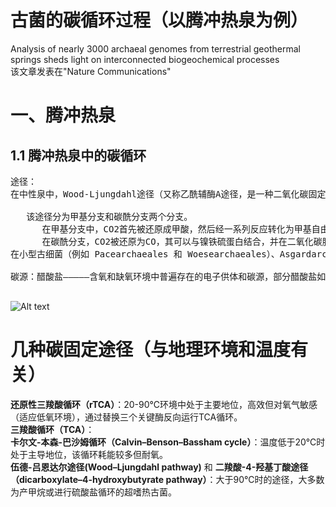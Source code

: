# **古菌的碳循环过程（以腾冲热泉为例）**  


Analysis of nearly 3000 archaeal genomes from terrestrial geothermal springs sheds light on interconnected biogeochemical processes  
该文章发表在"Nature Communications"  

# 一、腾冲热泉  
## 1.1 腾冲热泉中的碳循环  
 <pre>
途径：  
在中性泉中，Wood-Ljungdahl途径（又称乙酰辅酶A途径，是一种二氧化碳固定途径）占主导地位，其中B26-1是贡献最大的古菌。  

   该途径分为甲基分支和碳酰分支两个分支。  
      在甲基分支中，CO2首先被还原成甲酸，然后经一系列反应转化为甲基自由基，其与四氢蝶呤辅酶结合。  
      在碳酰分支，CO2被还原为CO，其可以与镍铁硫蛋白结合，并在二氧化碳脱氢酶/乙酰辅酶A合成酶复合体（CODH/ACS）中与甲基分支的产物合成乙酰辅酶A。  
在小型古细菌（例如 Pacearchaeales 和 Woesearchaeales）、Asgardarchaeota 和 Thermoproteota中发现了另一种产乙酸途径，即磷酸乙酰转移酶 (pta)-乙酸激酶 (ack) 途径（被认为是细菌特异性途径，在古菌中分布广泛）。  

碳源：醋酸盐—————含氧和缺氧环境中普遍存在的电子供体和碳源，部分醋酸盐如部分氧化的硫化合物可能与其他元素循环有关。  
 </pre>

![Alt text](https://media.springernature.com/lw685/springer-static/image/art%3A10.1038%2Fs41467-024-48498-5/MediaObjects/41467_2024_48498_Fig3_HTML.png?)  


# **几种碳固定途径（与地理环境和温度有关）**

**还原性三羧酸循环（rTCA）**：20-90℃环境中处于主要地位，高效但对氧气敏感（适应低氧环境），通过替换三个关键酶反向运行TCA循环。  
**三羧酸循环（TCA）**：  
**卡尔文-本森-巴沙姆循环（Calvin–Benson–Bassham cycle）**：温度低于20℃时处于主导地位，该循环耗能较多但耐氧。  
**伍德-吕恩达尔途径(Wood–Ljungdahl pathway)** 和 **二羧酸-4-羟基丁酸途径（dicarboxylate–4-hydroxybutyrate pathway）**：大于90℃时的途径，大多数为产甲烷或进行硫酸盐循环的超嗜热古菌。  

